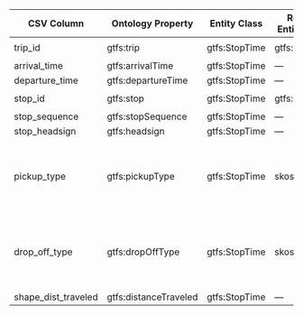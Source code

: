 | CSV Column             | Ontology Property          | Entity Class                                                     | Related Entity Class | Subject Generation                       | Join Condition                                                     | Datatype    | Function Name  | Function Output |
| ---------------------- | -------------------------- | ---------------------------------------------------------------- | -------------------- | ---------------------------------------- | ------------------------------------------------------------------ | ----------------------- | -------------- | ------------------------------------------------------------------------------------------------------------------------ |
| trip\_id               | gtfs\:trip                 | gtfs\:StopTime                                                   | gtfs\:Trip           | `ex:stoptime/{trip_id}/{stop_sequence}` | `stop_times.trip_id = trips.trip_id`                               || |   |
| arrival\_time          | gtfs\:arrivalTime          | gtfs\:StopTime                                                   | —                    | `ex:stoptime/{trip_id}/{stop_sequence}`                    | —                                                                  | xsd\:time               | —              |    |
| departure\_time        | gtfs\:departureTime        | gtfs\:StopTime                                                   | —                    | `ex:stoptime/{trip_id}/{stop_sequence}`                    | —                                                                  | xsd\:time               | —              |   |
| stop\_id               | gtfs\:stop                 | gtfs\:StopTime                                                   | gtfs\:Stop           | `ex:stoptime/{trip_id}/{stop_sequence}`                    | `stop_times.stop_id = stops.stop_id`                               |||  |
| stop\_sequence         | gtfs\:stopSequence         | gtfs\:StopTime                                                   | —                    | `ex:stoptime/{trip_id}/{stop_sequence}`                    | —                                                                  | xsd\:nonNegativeInteger | —              |                        |
| stop\_headsign         | gtfs\:headsign             | gtfs\:StopTime                                                   | —                    | `ex:stoptime/{trip_id}/{stop_sequence}`                    | —                                                                  | xsd\:string             | —              | literal                                                                                                                  |
| pickup\_type           | gtfs\:pickupType           | gtfs\:StopTime                                                   | skos\:Concept        | `ex:stoptime/{trip_id}/{stop_sequence}`                    | —                                                                  || mapPickupType  | `{0: …/pickup/available, 1: …/pickup/not-available, 2: …/pickup/must-phone, 3: …/pickup/coordinate-with-driver}`         |
| drop\_off\_type        | gtfs\:dropOffType          | gtfs\:StopTime                                                   | skos\:Concept        | `ex:stoptime/{trip_id}/{stop_sequence}`                    | —                                                                  || mapDropOffType | `{0: …/drop-off/available, 1: …/drop-off/not-available, 2: …/drop-off/must-phone, 3: …/drop-off/coordinate-with-driver}`  |
| shape\_dist\_traveled  | gtfs\:distanceTraveled     | gtfs\:StopTime                                                   | —                    | `ex:stoptime/{trip_id}/{stop_sequence}`                    | —                                                                  | gtfs\:nonNegativeFloat  |     |  |